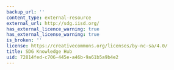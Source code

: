```yaml
---
backup_url: ''
content_type: external-resource
external_url: http://sdg.iisd.org/
has_external_licence_warning: true
has_external_license_warning: true
is_broken: ''
license: https://creativecommons.org/licenses/by-nc-sa/4.0/
title: SDG Knowledge Hub
uid: 72814fed-c706-445e-a46b-9a61b5a9b4e2
---
```

